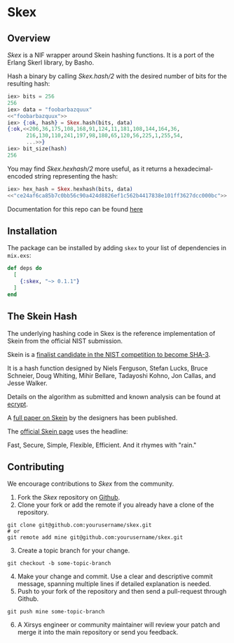 # Skex

## Overview
*Skex* is a NIF wrapper around Skein hashing functions.  It is a port of the Erlang Skerl library, by Basho.

   Hash a binary by calling *Skex.hash/2* with the desired number of
   bits for the resulting hash:

```elixir
iex> bits = 256
256
iex> data = "foobarbazquux"
<<"foobarbazquux">>
iex> {:ok, hash} = Skex.hash(bits, data)
{:ok,<<206,36,175,108,168,91,124,11,181,108,144,164,36,
      216,130,110,241,197,98,180,65,120,56,225,1,255,54,
      ...>>}
iex> bit_size(hash)
256
```

   You may find *Skex.hexhash/2* more useful, as it returns a
   hexadecimal-encoded string representing the hash:

```elixir
iex> hex_hash = Skex.hexhash(bits, data)      
<<"ce24af6ca85b7c0bb56c90a424d8826ef1c562b4417838e101ff3627dcc000bc">>
```

Documentation for this repo can be found [here](https://hexdocs.pm/skex/readme.html)


## Installation

The package can be installed by adding `skex` to your list of dependencies in `mix.exs`:

```elixir
def deps do
  [
    {:skex, "~> 0.1.1"}
  ]
end
```

## The Skein Hash

The underlying hashing code in Skex is the reference implementation
of Skein from the official NIST submission.

Skein is a [finalist candidate in the NIST competition to become SHA-3](http://csrc.nist.gov/groups/ST/hash/sha-3/Round3/submissions_rnd3.html).

It is a hash function designed by 
Niels Ferguson, Stefan Lucks, Bruce Schneier, Doug Whiting, Mihir
Bellare, Tadayoshi Kohno, Jon Callas, and Jesse Walker.

Details on the algorithm as submitted and known analysis can be found
at [ecrypt](http://ehash.iaik.tugraz.at/wiki/Skein).

A [full paper on Skein](http://www.schneier.com/skein1.3.pdf)
by the designers has been published.

The [official Skein page](http://www.skein-hash.info/) uses the headline:

Fast, Secure, Simple, Flexible, Efficient. And it rhymes with "rain."

## Contributing

We encourage contributions to *Skex* from the community.

1) Fork the *Skex* repository on [Github](https://github.com/xirsys/skex).
2) Clone your fork or add the remote if you already have a clone of the repository.
```shell
git clone git@github.com:yourusername/skex.git
# or
git remote add mine git@github.com:yourusername/skex.git
```
3) Create a topic branch for your change.
```shell
git checkout -b some-topic-branch
```
4) Make your change and commit. Use a clear and descriptive commit message, spanning multiple lines if detailed explanation is needed.
5) Push to your fork of the repository and then send a pull-request through Github.
```shell
git push mine some-topic-branch
```
6) A Xirsys engineer or community maintainer will review your patch and merge it into the main repository or send you feedback.


